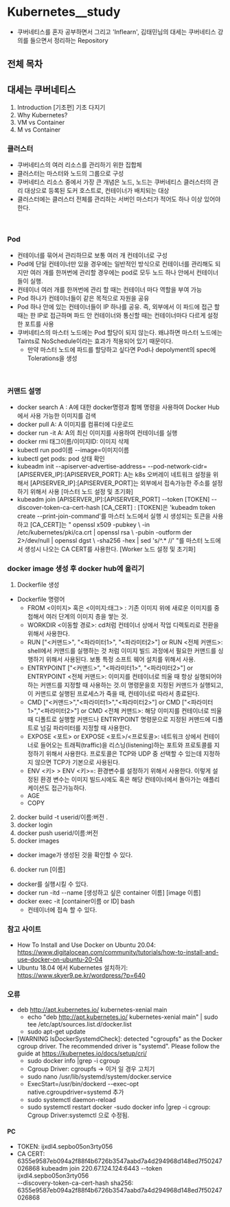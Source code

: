 # Kubernetes__study
- 쿠버네티스를 혼자 공부하면서 그리고 'Inflearn', 김태민님의 대세는 쿠버네티스 강의를 들으면서 정리하는 Repository
## 전체 목차
## 대세는 쿠버네티스
1. Introduction
[기초편] 기초 다지기
1. Why Kubernetes?
2. VM vs Container
3. M vs Container

### 클러스터
- 쿠버네티스의 여러 리소스를 관리하기 위한 집합체
- 클러스터는 마스터와 노드의 그룹으로 구성
- 쿠버네티스 리소스 중에서 가장 큰 개념은 노드, 노드는 쿠버네티스 클러스터의 관리 대상으로 등록된 도커 호스트로, 컨테이너가 배치되는 대상
- 클러스터에는 클러스터 전체를 관리하는 서버인 마스터가 적어도 하나 이상 있어야 한다.

<br>

### Pod
- 컨테이너를 묶어서 관리하므로 보통 여러 개 컨테이너로 구성
- Pod에 단일 컨테이너만 있을 경우에는 일반적인 방식으로 컨테이너를 관리해도 되지만 여러 개를 한꺼번에 관리할 경우에는 pod로 모두 노드 하나 안에서 컨테이너들이 실행.
- 컨테이너 여러 개를 한꺼번에 관리 할 때는 컨테이너 마다 역할을 부여 가능
- Pod 하나가 컨테이너들이 같은 목적으로 자원을 공유
- Pod  하나 안에 있는 컨테이너들이 IP 하나를 공유. 즉, 외부에서 이 파드에 접근 할 때는 한 IP로 접근하며 파드 안 컨테이너와 통신할 때는 컨테이너마다 다르게 설정한 포트를 사용
- 쿠버네티스의 마스터 노드에는 Pod 할당이 되지 않는다. 왜냐하면 마스터 노드에는 Taints로 NoSchedule이라는 효과가 적용되어 있기 때문이다.  
  - 만약 마스터 노드에 파드를 할당하고 싶다면 Pod나 depolyment의 spec에 Tolerations을 생성

<br>

### 커맨드 설명
  - docker search A :  A에 대한 docker명령과 함께 명령을 사용하여 Docker Hub에서 사용 가능한 이미지를 검색
  - docker pull A: A 이미지를 컴퓨터에 다운로드
  - docker run -it A: A의 최신 이미지를 사용하여 컨테이너를 실행
  - docker rmi 태그이름/이미지ID: 이미지 삭제
  - kubectl run pod이름 --image=이미지이름
  - kubectl get pods: pod 상태 확인
  - kubeadm init --apiserver-advertise-address=<A> --pod-network-cidr=[APISERVER_IP]:[APISERVER_PORT]: A는 k8s 오버레이 네트워크 설정을 위해서 [APISERVER_IP]:[APISERVER_PORT]는 외부에서 접속가능한 주소를 설정하기 위해서 사용 [마스터 노드 설정 및 초기화]
  - kubeadm join [APISERVER_IP]:[APISERVER_PORT] --token [TOKEN] --discover-token-ca-cert-hash [CA_CERT] : [TOKEN]은 'kubeadm token create --print-join-command'를 마스터 노드에서 실행 시 생성되는 토큰을 사용하고 [CA_CERT]는 
  " openssl x509 -pubkey \ -in /etc/kubernetes/pki/ca.crt | openssl rsa \ -pubin -outform der 2>/dev/null | openssl dgst \ -sha256 -hex | sed 's/^.* //' "를 마스터 노드에서 생성시 나오는 CA CERT를 사용한다. [Worker 노드 설정 및 초기화]

### docker image 생성 후 docker hub에 올리기
1. Dockerfile 생성
  -  Dockerfile  명령어
      - FROM  <이미지> 혹은 <이미지:태그> : 기존 이미지 위에 새로운 이미지를 중첩해서 여러 단계의 이미지 층을 쌓는 것.
      - WORKDIR <이동할 경로>: cd처럼 컨테이너 상에서 작업 디렉토리로 전환을 위해서 사용한다.
      - RUN ["<커맨드>", "<파라미터1>", "<파라미터2>"] or RUN <전체 커맨드>: shell에서 커맨드를 실행하는 것 처럼 이미지 빌드 과정에서 필요한 커맨드를 싱행하기 위해서 사용된다. 보통 특정 소프트 웨어 설치를 위해서 사용.
      - ENTRYPOINT ["<커맨드>", "<파라미터1>", "<파라미터2>"] or ENTRYPOINT <전체 커맨드>:  이미지를 컨테이너로 띄울 때 항상 실행되어야 하는 커맨드를 지정할 때 사용하는 것.이 명령문을호 지정된 커맨드가 실행되고, 이 커맨드로 실행된 프로세스가 죽을 때, 컨테이너로 따라서 종료된다.
      - CMD ["<커맨드>","<파라미터1>","<파라미터2>"] or CMD ["<파라미터1>","<파라미터2>"] or CMD <전체 커맨드>: 해당 이미지를 컨테이너로 띄울 때 디폴트로 실행할 커맨드나 ENTRYPOINT 명령문으로 지정된 커맨드에 디폴트로 넘길 파라미터를 지정할 때 사용한다.
      - EXPOSE <포트> or EXPOSE <포트>/<프로토콜>: 네트워크 상에서 컨테이너로 들어오는 트래픽(traffic)을 리스닝(listening)하는 포트와 프로토콜를 지정하기 위해서 사용한다. 프로토콜은 TCP와 UDP 중 선택할 수 있는데 지정하지 않으면 TCP가 기본으로 사용된다.
      - ENV <키> <VALUE>> ENV <키>=<VALUE>: 환경변수를 설정하기 위해서 사용한다. 이렇게 설정된 환경 변수는 이미지 빌드시에도 혹은 해당 컨테이너에서 돌아가는 애플리케이션도 접근가능하다.
      - AGE
      - COPY
2. docker build -t userid/이름:버전 .
3. docker login
4. docker push  userid/이름:버전
5. docker images
  - docker  image가 생성된 것을 확인할 수 있다.
6. docker run [이름]
  - docker를 실행시킬 수 있다.
  - docker run -itd --name [생성하고 싶은 container 이름] [image 이름] 
  - docker exec -it [container이름 or ID] bash
    - 컨테이너에 접속 할 수 있다.
### 참고 사이트 
  -  How To Install and Use Docker on Ubuntu 20.04: https://www.digitalocean.com/community/tutorials/how-to-install-and-use-docker-on-ubuntu-20-04
  -  Ubuntu 18.04 에서 Kubernetes 설치하기: https://www.skyer9.pe.kr/wordpress/?p=640

### 오류
- deb http://apt.kubernetes.io/ kubernetes-xenial main
  - echo "deb http://apt.kubernetes.io/ kubernetes-xenial main" | sudo tee /etc/apt/sources.list.d/docker.list
  -  sudo apt-get update
- [WARNING IsDockerSystemdCheck]: detected "cgroupfs" as the Docker cgroup driver. The recommended driver is "systemd". Please follow the guide at https://kubernetes.io/docs/setup/cri/
  -  sudo docker info |grep -i cgroup
    - Cgroup Driver: cgroupfs -> 이거 일 경우 고치기
  - sudo nano /usr/lib/systemd/system/docker.service
  - ExecStart=/usr/bin/dockerd --exec-opt native.cgroupdriver=systemd 추가
  - sudo systemctl daemon-reload
  - sudo systemctl restart docker
  -sudo docker info |grep -i cgroup: Cgroup Driver:systemctl 으로 수정됨.

#### PC
- TOKEN: ijxdl4.sepbo05on3rty056
- CA CERT: 6355e9587eb094a2f88f4b6726b3547aabd7a4d294968d148ed7f50247026868
kubeadm join 220.67.124.124:6443 --token ijxdl4.sepbo05on3rty056  \
    --discovery-token-ca-cert-hash sha256: 6355e9587eb094a2f88f4b6726b3547aabd7a4d294968d148ed7f50247026868

